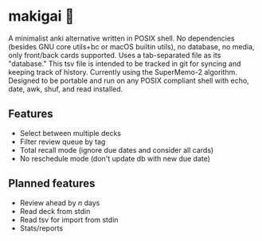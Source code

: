 # makigai 🐚 
A minimalist anki alternative written in POSIX shell. No dependencies (besides GNU core utils+bc or macOS builtin utils), no database, no media, only front/back cards supported. Uses a tab-separated file as its "database." This tsv file is intended to be tracked in git for syncing and keeping track of history. Currently using the SuperMemo-2 algorithm. Designed to be portable and run on any POSIX compliant shell with echo, date, awk, shuf, and read installed.

## Features
* Select between multiple decks
* Filter review queue by tag
* Total recall mode (ignore due dates and consider all cards)
* No reschedule mode (don't update db with new due date)

## Planned features
* Review ahead by *n* days
* Read deck from stdin
* Read tsv for import from stdin
* Stats/reports

